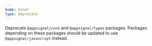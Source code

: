 ```yaml
---
bump: minor
type: deprecate
---
```


Deprecate `@appsignal/core` and `@appsignal/types` packages. Packages depending on these packages should be updated to use `@appsignal/javascript` instead.
